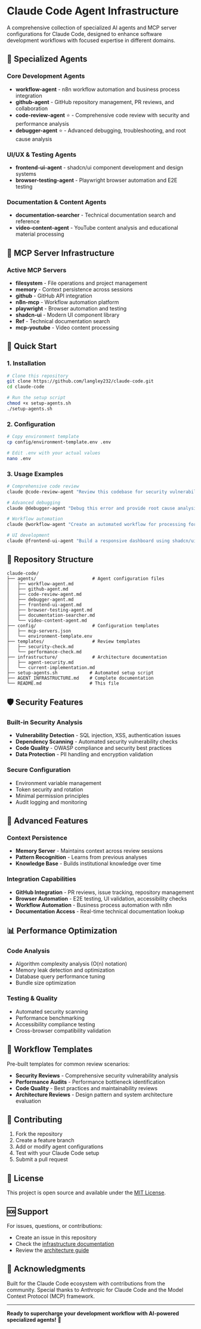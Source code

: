 # Claude Code Agent Infrastructure

A comprehensive collection of specialized AI agents and MCP server configurations for Claude Code, designed to enhance software development workflows with focused expertise in different domains.

## 🎯 Specialized Agents

### Core Development Agents
- **workflow-agent** - n8n workflow automation and business process integration
- **github-agent** - GitHub repository management, PR reviews, and collaboration
- **code-review-agent** ⭐ - Comprehensive code review with security and performance analysis
- **debugger-agent** ⭐ - Advanced debugging, troubleshooting, and root cause analysis

### UI/UX & Testing Agents  
- **frontend-ui-agent** - shadcn/ui component development and design systems
- **browser-testing-agent** - Playwright browser automation and E2E testing

### Documentation & Content Agents
- **documentation-searcher** - Technical documentation search and reference
- **video-content-agent** - YouTube content analysis and educational material processing

## 🔧 MCP Server Infrastructure

### Active MCP Servers
- **filesystem** - File operations and project management
- **memory** - Context persistence across sessions
- **github** - GitHub API integration
- **n8n-mcp** - Workflow automation platform
- **playwright** - Browser automation and testing
- **shadcn-ui** - Modern UI component library
- **Ref** - Technical documentation search
- **mcp-youtube** - Video content processing

## 🚀 Quick Start

### 1. Installation
```bash
# Clone this repository
git clone https://github.com/langley232/claude-code.git
cd claude-code

# Run the setup script
chmod +x setup-agents.sh
./setup-agents.sh
```

### 2. Configuration
```bash
# Copy environment template
cp config/environment-template.env .env

# Edit .env with your actual values
nano .env
```

### 3. Usage Examples
```bash
# Comprehensive code review
claude @code-review-agent "Review this codebase for security vulnerabilities and performance issues"

# Advanced debugging
claude @debugger-agent "Debug this error and provide root cause analysis"

# Workflow automation
claude @workflow-agent "Create an automated workflow for processing form submissions"

# UI development
claude @frontend-ui-agent "Build a responsive dashboard using shadcn/ui components"
```

## 📁 Repository Structure

```
claude-code/
├── agents/                     # Agent configuration files
│   ├── workflow-agent.md
│   ├── github-agent.md
│   ├── code-review-agent.md
│   ├── debugger-agent.md
│   ├── frontend-ui-agent.md
│   ├── browser-testing-agent.md
│   ├── documentation-searcher.md
│   └── video-content-agent.md
├── config/                     # Configuration templates
│   ├── mcp-servers.json
│   └── environment-template.env
├── templates/                  # Review templates
│   ├── security-check.md
│   └── performance-check.md
├── infrastructure/             # Architecture documentation
│   ├── agent-security.md
│   └── current-implementation.md
├── setup-agents.sh            # Automated setup script
├── AGENT_INFRASTRUCTURE.md    # Complete documentation
└── README.md                  # This file
```

## 🛡️ Security Features

### Built-in Security Analysis
- **Vulnerability Detection** - SQL injection, XSS, authentication issues
- **Dependency Scanning** - Automated security vulnerability checks
- **Code Quality** - OWASP compliance and security best practices
- **Data Protection** - PII handling and encryption validation

### Secure Configuration
- Environment variable management
- Token security and rotation
- Minimal permission principles
- Audit logging and monitoring

## 🎪 Advanced Features

### Context Persistence
- **Memory Server** - Maintains context across review sessions
- **Pattern Recognition** - Learns from previous analyses
- **Knowledge Base** - Builds institutional knowledge over time

### Integration Capabilities
- **GitHub Integration** - PR reviews, issue tracking, repository management
- **Browser Automation** - E2E testing, UI validation, accessibility checks
- **Workflow Automation** - Business process automation with n8n
- **Documentation Access** - Real-time technical documentation lookup

## 📊 Performance Optimization

### Code Analysis
- Algorithm complexity analysis (O(n) notation)
- Memory leak detection and optimization
- Database query performance tuning
- Bundle size optimization

### Testing & Quality
- Automated security scanning
- Performance benchmarking
- Accessibility compliance testing
- Cross-browser compatibility validation

## 🔄 Workflow Templates

Pre-built templates for common review scenarios:
- **Security Reviews** - Comprehensive security vulnerability analysis
- **Performance Audits** - Performance bottleneck identification
- **Code Quality** - Best practices and maintainability reviews
- **Architecture Reviews** - Design pattern and system architecture evaluation

## 🤝 Contributing

1. Fork the repository
2. Create a feature branch
3. Add or modify agent configurations
4. Test with your Claude Code setup
5. Submit a pull request

## 📝 License

This project is open source and available under the [MIT License](LICENSE).

## 🆘 Support

For issues, questions, or contributions:
- Create an issue in this repository
- Check the [infrastructure documentation](infrastructure/)
- Review the [architecture guide](infrastructure/agent-security.md)

## 🎉 Acknowledgments

Built for the Claude Code ecosystem with contributions from the community. Special thanks to Anthropic for Claude Code and the Model Context Protocol (MCP) framework.

---

**Ready to supercharge your development workflow with AI-powered specialized agents!** 🚀